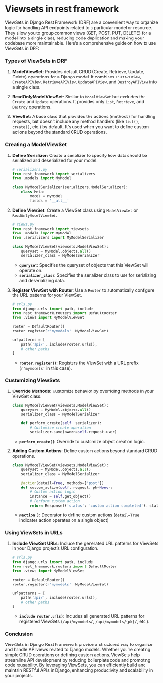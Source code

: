 # Viewsets in rest framework

ViewSets in Django Rest Framework (DRF) are a convenient way to organize logic for handling API endpoints related to a particular model or resource. They allow you to group common views (GET, POST, PUT, DELETE) for a model into a single class, reducing code duplication and making your codebase more maintainable. Here’s a comprehensive guide on how to use ViewSets in DRF:

### Types of ViewSets in DRF

1. **ModelViewSet**: Provides default CRUD (Create, Retrieve, Update, Delete) operations for a Django model. It combines `ListAPIView`, `CreateAPIView`, `RetrieveAPIView`, `UpdateAPIView`, and `DestroyAPIView` into a single class.

2. **ReadOnlyModelViewSet**: Similar to `ModelViewSet` but excludes the `Create` and `Update` operations. It provides only `List`, `Retrieve`, and `Destroy` operations.

3. **ViewSet**: A base class that provides the actions (methods) for handling requests, but doesn't include any method handlers (like `list()`, `create()`, etc.) by default. It's used when you want to define custom actions beyond the standard CRUD operations.

### Creating a ModelViewSet

1. **Define Serializer**: Create a serializer to specify how data should be serialized and deserialized for your model.

   ```python
   # serializers.py
   from rest_framework import serializers
   from .models import MyModel

   class MyModelSerializer(serializers.ModelSerializer):
       class Meta:
           model = MyModel
           fields = '__all__'
   ```

2. **Define ViewSet**: Create a ViewSet class using `ModelViewSet` or `ReadOnlyModelViewSet`.

   ```python
   # views.py
   from rest_framework import viewsets
   from .models import MyModel
   from .serializers import MyModelSerializer

   class MyModelViewSet(viewsets.ModelViewSet):
       queryset = MyModel.objects.all()
       serializer_class = MyModelSerializer
   ```

   - **`queryset`**: Specifies the queryset of objects that this ViewSet will operate on.
   - **`serializer_class`**: Specifies the serializer class to use for serializing and deserializing data.

3. **Register ViewSet with Router**: Use a `Router` to automatically configure the URL patterns for your ViewSet.

   ```python
   # urls.py
   from django.urls import path, include
   from rest_framework.routers import DefaultRouter
   from .views import MyModelViewSet

   router = DefaultRouter()
   router.register(r'mymodels', MyModelViewSet)

   urlpatterns = [
       path('api/', include(router.urls)),
       # other paths
   ]
   ```

   - **`router.register()`**: Registers the ViewSet with a URL prefix (`r'mymodels'` in this case).

### Customizing ViewSets

1. **Override Methods**: Customize behavior by overriding methods in your ViewSet class.

   ```python
   class MyModelViewSet(viewsets.ModelViewSet):
       queryset = MyModel.objects.all()
       serializer_class = MyModelSerializer

       def perform_create(self, serializer):
           # Customize create operation
           serializer.save(owner=self.request.user)
   ```

   - **`perform_create()`**: Override to customize object creation logic.

2. **Adding Custom Actions**: Define custom actions beyond standard CRUD operations.

   ```python
   class MyModelViewSet(viewsets.ModelViewSet):
       queryset = MyModel.objects.all()
       serializer_class = MyModelSerializer

       @action(detail=True, methods=['post'])
       def custom_action(self, request, pk=None):
           # Custom action logic
           instance = self.get_object()
           # Perform custom action
           return Response({'status': 'custom action completed'}, status=status.HTTP_200_OK)
   ```

   - **`@action()`**: Decorator to define custom actions (`detail=True` indicates action operates on a single object).

### Using ViewSets in URLs

1. **Include ViewSet URLs**: Include the generated URL patterns for ViewSets in your Django project’s URL configuration.

   ```python
   # urls.py
   from django.urls import path, include
   from rest_framework.routers import DefaultRouter
   from .views import MyModelViewSet

   router = DefaultRouter()
   router.register(r'mymodels', MyModelViewSet)

   urlpatterns = [
       path('api/', include(router.urls)),
       # other paths
   ]
   ```

   - **`include(router.urls)`**: Includes all generated URL patterns for registered ViewSets (`/api/mymodels/`, `/api/mymodels/{pk}/`, etc.).

### Conclusion

ViewSets in Django Rest Framework provide a structured way to organize and handle API views related to Django models. Whether you’re creating simple CRUD operations or defining custom actions, ViewSets help streamline API development by reducing boilerplate code and promoting code reusability. By leveraging ViewSets, you can efficiently build and maintain RESTful APIs in Django, enhancing productivity and scalability in your projects.
